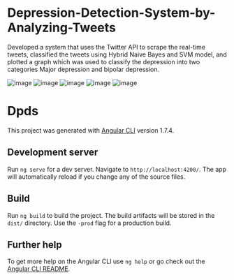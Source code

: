 # Depression-Detection-System-by-Analyzing-Tweets
Developed a system that uses the Twitter API to scrape the real-time tweets, classified the tweets using Hybrid
Naive Bayes and SVM model, and plotted a graph which was used to classify the depression into two categories
Major depression and bipolar depression.

![image](https://user-images.githubusercontent.com/20738263/145753373-3154b226-0d6b-401b-8bf2-246277f5991b.png)
![image](https://user-images.githubusercontent.com/20738263/145753413-e9cdd294-dc3f-4028-acb4-677d85818a94.png)
![image](https://user-images.githubusercontent.com/20738263/145753441-6953e800-3993-4707-86d0-0f49c5dd0751.png)
![image](https://user-images.githubusercontent.com/20738263/145753465-30a08396-cdbf-43aa-a370-fd9deaf93491.png)
![image](https://user-images.githubusercontent.com/20738263/145753488-2f683996-92c0-41ee-88aa-06caf72dec89.png)


# Dpds

This project was generated with [Angular CLI](https://github.com/angular/angular-cli) version 1.7.4.

## Development server

Run `ng serve` for a dev server. Navigate to `http://localhost:4200/`. The app will automatically reload if you change any of the source files.

## Build

Run `ng build` to build the project. The build artifacts will be stored in the `dist/` directory. Use the `-prod` flag for a production build.

## Further help

To get more help on the Angular CLI use `ng help` or go check out the [Angular CLI README](https://github.com/angular/angular-cli/blob/master/README.md).
